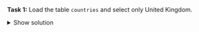

**Task 1:** Load the table `countries` and select only United Kingdom.

<details>
  <summary>Show solution</summary>
  ```{python}
  source = "https://raw.githubusercontent.com/soukupmarek-edin/soukupmarek-edin.github.io/main/data_analysis/data/countries.csv"
  df = pd.read_csv(source)
  ```
</details>
